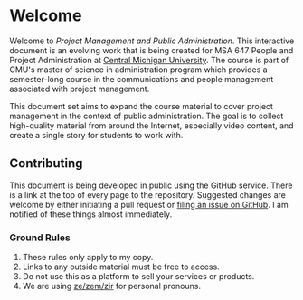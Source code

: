 # Welcome

Welcome to _Project Management and Public Administration_.  This interactive document is an evolving work that is being created for MSA 647 People and Project Administration at [Central Michigan University](https://www.cmich.edu/global/courses/pages/default.aspx?course=MSA647).  The course is part of CMU's master of science in administration program which provides a semester-long course in the communications and people management associated with project management.  

This document set aims to expand the course material to cover project management in the context of public administration.  The goal is to collect high-quality material from around the Internet, especially video content, and create a single story for students to work with.

## Contributing

This document is being developed in public using the GitHub service.  There is a link at the top of every page to the repository.  Suggested changes are welcome by either initiating a pull request or [filing an issue on GitHub](https://github.com/k3jph/projmgmt/issues).  I am notified of these things almost immediately.

### Ground Rules

1.  These rules only apply to my copy.
2.  Links to any outside material must be free to access.
3.  Do not use this as a platform to sell your services or products.
4.  We are using [ze/zem/zir](https://stayhipp.com/glossary/ze-zir-zem-pronouns/) for personal pronouns.
